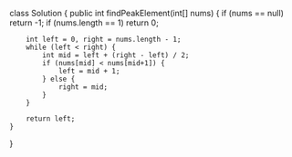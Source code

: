 class Solution {
    public int findPeakElement(int[] nums) {
        if (nums == null) return -1;
        if (nums.length == 1) return 0;
        
        int left = 0, right = nums.length - 1;
        while (left < right) {
            int mid = left + (right - left) / 2;
            if (nums[mid] < nums[mid+1]) {
                left = mid + 1;
            } else {
                right = mid;
            }
        }

        return left;
    }
}
